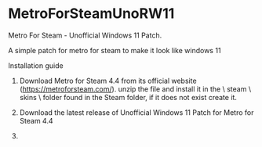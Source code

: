 # MetroForSteamUnoRW11

Metro For Steam - Unofficial Windows 11 Patch.

A simple patch for metro for steam to make it look like windows 11

Installation guide
1. Download Metro for Steam 4.4 from its official website (https://metroforsteam.com/). unzip the file and install it in the \ steam \ skins \ folder found in the Steam folder, if it does not exist create it.

2. Download the latest release of Unofficial Windows 11 Patch for Metro for Steam 4.4

3. 
